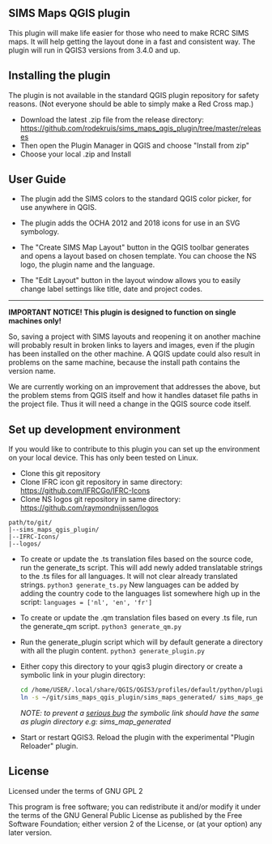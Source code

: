 ## SIMS Maps QGIS plugin

This plugin will make life easier for those who need to make RCRC SIMS maps. It will help getting the layout done in
a fast and consistent way. The plugin will run in QGIS3 versions from 3.4.0 and up.

## Installing the plugin

The plugin is not available in the standard QGIS plugin repository for safety reasons. (Not everyone should be able to simply make a Red Cross map.)

* Download the latest .zip file from the release directory: https://github.com/rodekruis/sims_maps_qgis_plugin/tree/master/releases
* Then open the Plugin Manager in QGIS and choose "Install from zip"
* Choose your local .zip and Install

## User Guide

* The plugin add the SIMS colors to the standard QGIS color picker, for use
anywhere in QGIS.

* The plugin adds the OCHA 2012 and 2018 icons for use in an SVG symbology.

* The "Create SIMS Map Layout" button in the QGIS toolbar generates and opens a
layout based on chosen template. You can choose the NS logo, the plugin name and
the language.

* The "Edit Layout" button in the layout window allows you to easily change
label settings like title, date and project codes.

---
**IMPORTANT NOTICE! This plugin is designed to function on single machines only!**

So, saving a project with SIMS layouts and reopening it on another machine will
probably result in broken links to layers and images, even if the plugin has been
installed on the other machine. A QGIS update could also result in problems on
the same machine, because the install path contains the version name.

We are currently working on an improvement that addresses the above, but the problem stems from QGIS itself and how it handles dataset file paths in the project file.
Thus it will need a change in the QGIS source code itself.

## Set up development environment

If you would like to contribute to this plugin you can set up the environment on your local device. This has only been tested on Linux.

* Clone this git repository
* Clone IFRC icon git repository in same directory: https://github.com/IFRCGo/IFRC-Icons
* Clone NS logos git repository in same directory: https://github.com/raymondnijssen/logos

```
path/to/git/
|--sims_maps_qgis_plugin/
|--IFRC-Icons/
|--logos/

```

* To create or update the .ts translation files based on the source code, run the generate_ts script. This will add newly added translatable strings to the .ts files for all languages. It will not clear already translated strings.
```python3 generate_ts.py```
New languages can be added by adding the country code to the languages list somewhere high up in the script:
```languages = ['nl', 'en', 'fr']```

* To create or update the .qm translation files based on every .ts file, run the generate_qm script.
```python3 generate_qm.py```

* Run the generate_plugin script which will by default generate a directory with all the plugin content.
```python3 generate_plugin.py```

* Either copy this directory to your qgis3 plugin directory or create a symbolic link in your plugin directory:

    ```bash
    cd /home/USER/.local/share/QGIS/QGIS3/profiles/default/python/plugins
    ln -s ~/git/sims_maps_qgis_plugin/sims_maps_generated/ sims_maps_generated
    ```
    *NOTE: to prevent a [serious bug](https://github.com/rodekruis/sims_maps_qgis_plugin/issues/39) the symbolic link should have the same as plugin directory e.g: sims_map_generated*

* Start or restart QGIS3. Reload the plugin with the experimental "Plugin Reloader" plugin.


## License

Licensed under the terms of GNU GPL 2

This program is free software; you can redistribute it and/or modify
it under the terms of the GNU General Public License as published by
the Free Software Foundation; either version 2 of the License, or
(at your option) any later version.
